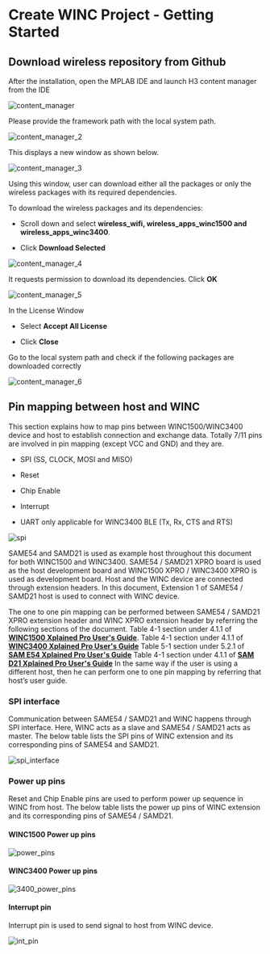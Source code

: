 # Create WINC Project - Getting Started

## Download wireless repository from Github

After the installation, open the MPLAB IDE and launch H3 content manager from the IDE

![content_manager](images/GUID-B303C9EF-03C6-4C55-8C23-DCCCD4009D6B-low.png)

Please provide the framework path with the local system path.

![content_manager_2](images/GUID-A3C2536A-6FB0-45A8-BEA0-63EE2B0517EA-low.png)

This displays a new window as shown below.

![content_manager_3](images/GUID-D5091EDC-86F4-4803-8220-79127A35472A-low.png)

Using this window, user can download either all the packages or only the wireless packages with its required dependencies.

To download the wireless packages and its dependencies:

-   Scroll down and select **wireless\_wifi, wireless\_apps\_winc1500 and wireless\_apps\_winc3400**.

-   Click **Download Selected**


![content_manager_4](images/GUID-5BC04241-9C32-4468-BAA7-A517F82DA863-low.png)

It requests permission to download its dependencies. Click **OK**

![content_manager_5](images/GUID-4520C145-317C-4B49-82C5-F05DD1B3E48B-low.png)

In the License Window

-   Select **Accept All License**

-   Click **Close**


Go to the local system path and check if the following packages are downloaded correctly

![content_manager_6](images/GUID-644C111A-B49E-41C0-9AE9-1E0446AC9E79-low.png)

## Pin mapping between host and WINC

This section explains how to map pins between WINC1500/WINC3400 device and host to establish connection and exchange data. Totally 7/11 pins are involved in pin mapping \(except VCC and GND\) and they are.

-   SPI \(SS, CLOCK, MOSI and MISO\)

-   Reset

-   Chip Enable

-   Interrupt

-   UART only applicable for WINC3400 BLE \(Tx, Rx, CTS and RTS\)


![spi](images/GUID-E20E1D03-1E20-43FF-AA50-9247BAEDA15E-low.png)

SAME54 and SAMD21 is used as example host throughout this document for both WINC1500 and WINC3400. SAME54 / SAMD21 XPRO board is used as the host development board and WINC1500 XPRO / WINC3400 XPRO is used as development board. Host and the WINC device are connected through extension headers. In this document, Extension 1 of SAME54 / SAMD21 host is used to connect with WINC device.

The one to one pin mapping can be performed between SAME54 / SAMD21 XPRO extension header and WINC XPRO extension header by referring the following sections of the document. Table 4-1 section under 4.1.1 of **[WINC1500 Xplained Pro User's Guide](http://ww1.microchip.com/downloads/en/DeviceDoc/50002616A.pdf)**. Table 4-1 section under 4.1.1 of **[WINC3400 Xplained Pro User's Guide](http://ww1.microchip.com/downloads/en/DeviceDoc/50002702A.pdf)** Table 5-1 section under 5.2.1 of **[SAM E54 Xplained Pro User's Guide](http://ww1.microchip.com/downloads/en/DeviceDoc/70005321A.pdf)** Table 4-1 section under 4.1.1 of **[SAM D21 Xplained Pro User's Guide](http://ww1.microchip.com/downloads/en/devicedoc/atmel-42220-samd21-xplained-pro_user-guide.pdf)** In the same way if the user is using a different host, then he can perform one to one pin mapping by referring that host’s user guide.

### SPI interface

Communication between SAME54 / SAMD21 and WINC happens through SPI interface. Here, WINC acts as a slave and SAME54 / SAMD21 acts as master. The below table lists the SPI pins of WINC extension and its corresponding pins of SAME54 and SAMD21.

![spi_interface](images/GUID-2FFA1F90-3EE1-479C-A7E7-B3038B61DA1F-low.png)

### Power up pins

Reset and Chip Enable pins are used to perform power up sequence in WINC from host. The below table lists the power up pins of WINC extension and its corresponding pins of SAME54 / SAMD21.

#### WINC1500 Power up pins

![power_pins](images/GUID-D7297C28-C882-45C4-968B-65EC2DA621F3-low.png)

#### WINC3400 Power up pins

![3400_power_pins](images/GUID-3781DA66-4A04-4D55-8255-5C488C166822-low.png)

#### Interrupt pin

Interrupt pin is used to send signal to host from WINC device.

![int_pin](images/GUID-DAB40623-7A12-4392-8BFA-2F3FC60EE61E-low.png)

